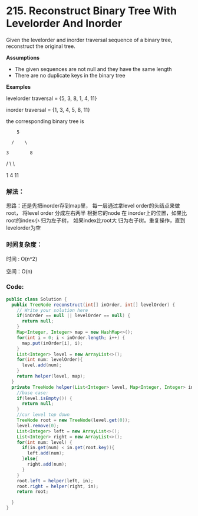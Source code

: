 # 215. Reconstruct Binary Tree With Levelorder And Inorder

Given the levelorder and inorder traversal sequence of a binary tree, reconstruct the original tree.

**Assumptions**

* The given sequences are not null and they have the same length
* There are no duplicate keys in the binary tree

**Examples**

levelorder traversal = {5, 3, 8, 1, 4, 11}

inorder traversal = {1, 3, 4, 5, 8, 11}

the corresponding binary tree is

        5

      /    \

    3        8

  /   \        \

1      4        11

### 解法：

思路：还是先把inorder存到map里， 每一层通过拿level order的头结点来做root， 将level order 分成左右两半 根据它的node 在 inorder上的位置，如果比root的index小 归为左子树， 如果index比root大 归为右子树。重复操作，直到levelorder为空

### 时间复杂度：

时间 : O\(n^2\)

空间：O\(n\)

### Code:

```java
public class Solution {
  public TreeNode reconstruct(int[] inOrder, int[] levelOrder) {
    // Write your solution here
    if(inOrder == null || levelOrder == null) {
      return null;
    }
    Map<Integer, Integer> map = new HashMap<>();
    for(int i = 0; i < inOrder.length; i++) {
      map.put(inOrder[i], i);
    }
    List<Integer> level = new ArrayList<>();
    for(int num: levelOrder){
      level.add(num);
    }
    return helper(level, map);
  }
  private TreeNode helper(List<Integer> level, Map<Integer, Integer> in){
    //base case:
    if(level.isEmpty()) {
      return null;
    }
    //cur level top down
    TreeNode root = new TreeNode(level.get(0));
    level.remove(0);
    List<Integer> left = new ArrayList<>();
    List<Integer> right = new ArrayList<>();
    for(int num: level) {
      if(in.get(num) < in.get(root.key)){
        left.add(num);
      }else{
        right.add(num);
      }
    }
    root.left = helper(left, in);
    root.right = helper(right, in);
    return root;

  }
}
```

